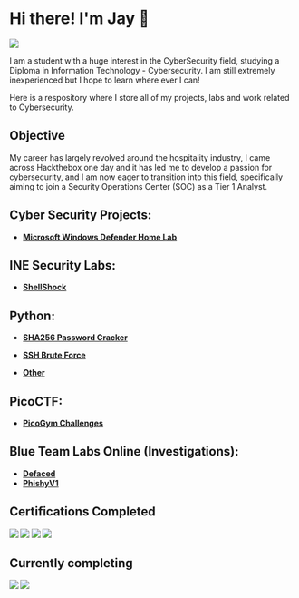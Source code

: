 # Hi there! I'm Jay :muscle:
<a href="https://www.linkedin.com/in/jay-chen-0ab7441b1"><img src="https://img.shields.io/badge/-LinkedIn-0072b1?&style=for-the-badge&logo=linkedin&logoColor=white" /></a>

I am a student with a huge interest in the CyberSecurity field, studying a Diploma in Information Technology - Cybersecurity. 
I am still extremely inexperienced but I hope to learn where ever I can!

Here is a respository where I store all of my projects, labs and work related to Cybersecurity. 

## Objective

My career has largely revolved around the hospitality industry, I came across Hackthebox one day and it has led me to develop a passion for cybersecurity, and I am now eager to transition into this field, specifically aiming to join a Security Operations Center (SOC) as a Tier 1 Analyst.

<h2>Cyber Security Projects:</h2>

- <b> [Microsoft Windows Defender Home Lab](https://github.com/Jjsnaxx/WindowsDefenderHomeLab)  </b>

<h2>INE Security Labs:</h2>

- <b> [ShellShock]()  </b>
 
<h2>Python:</h2>

- <b> [SHA256 Password Cracker](https://github.com/Jjsnaxx/SHA256-Pw-Cracker/blob/main/README.md)<b>

- <b> [SSH Brute Force](https://github.com/Jjsnaxx/SSH-brute-force/tree/main)</b>
 
- <b> [Other](https://github.com/Jjsnaxx/Other-python/tree/main) </b>

 
<h2>PicoCTF:</h2>

- <b> [PicoGym Challenges](https://github.com/Jjsnaxx/PicoCTF/blob/main/README.md) </b>
 

<h2>Blue Team Labs Online (Investigations):</h2>

  - [Defaced](https://github.com/Jjsnaxx/Defaced/blob/main/README.md)
  - [PhishyV1](https://github.com/Jjsnaxx/PhishyV1/blob/main/README.md)

## Certifications Completed

<div>
<img src="https://img.shields.io/badge/Google%20Cyber%20Security%20Certificate-4285F4?style=for-the-badge&logo=google&logoColor=white" />
<img src="https://img.shields.io/badge/TryHackMe%20SOC%20Level%201-FF0000?style=for-the-badge&logo=tryhackme&logoColor=white" />
<img src="https://img.shields.io/badge/BTL1-0000FF?style=for-the-badge" />
<img src="https://img.shields.io/badge/Python%20by%20TCM%20Security-800080?style=for-the-badge&labelColor=FFFFFF"/>





## Currently completing
<div>

<img src="https://img.shields.io/badge/CYSA%2B-FF0000?style=for-the-badge" />
<img src="https://img.shields.io/badge/Diploma_of_Cybersecurity-FF0000?style=for-the-badge" />






 

